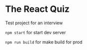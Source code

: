 # The React Quiz
Test project for an interview

`npm start` for start dev server

`npm run build` for make build for prod
